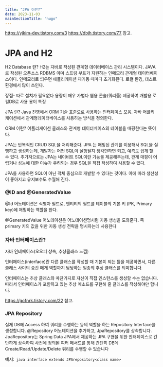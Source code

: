 ```yaml
---
title: "JPA 이란?"
date: 2023-11-03
mainSectionTitle: "hugo"
---
```

https://yjkim-dev.tistory.com/3
https://dbjh.tistory.com/77 참고. 

# JPA and H2

H2 Database 란?
H2는 자바로 작성된 관계형 데이터베이스 관리 시스템이다. JAVA로 작성된 오픈소스 RDBMS 이며 스프링 부트가 지원하는 인메모리 관계형 데이터베이스이다.
인메모리로 띄우면 애플리케이션 재기동 때마다 초기화된다. 로컬 환경, 테스트 환경에서 많이 쓰인다. 


장점- 
따로 설치가 필요없다
용량이 매우 가볍다
웹용 콘솔(쿼리툴) 제공하여 개발용 로컬DB로 사용 용이
특징

JPA 란? 
Java 진영에서 ORM 기술 표준으로 사용하는 인터페이스 모음. 자바 어플리케이션에서 관계형데이터베이스를 사용하는 방식을 정의한다. 

ORM 이란?
어플리케이션 클래스와 관계형 데이터베이스의 테이블을 매핑한다는 뜻이다. 

JPA는 반복적인 CRUD SQL을 처리해준다. JPA 는 매핑된 관계를 이용해서 SQL을 실행하고 생성하는데, 개발자는 어떤 SQL이 실행될지 생각만하면 되고, 예측도 쉽게 할 수 있다. 추가저으로는 JPA는 네이비트 SQL이란 기능을 제공해주는데, 관계 매핑이 어렵거나 성능에 대한 이슈가 우려되는 경우 SQL을 직접 작성하여 사용할 수 있다. 

JPA를 사용하면 SQL이 아닌 객체 중심으로 개발할 수 있다는 것이다. 이에 따라 생산성이 좋아지고 유지보수도 수월해 진다. 

### @ID and @GeneratedValue

@Id 어노테이션은 식별자 필드로, 엔티티의 필드를 테이블의 기본 키 (PK, Primary key)에 매핑하는 역할을 한다.

@GeneratedValue 어노테이션은 어노테이션명처럼 자동 생성을 도와준다. 즉 primary 키의 값을 위한 자동 생성 전략을 명시하는데 사용한다

### 자바 인터페이스란?
자바 인테페이스(오오피 상속, 추상클래스 느낌)

인터페이스(interface)란 다른 클래스를 작성할 때 기본이 되는 틀을 제공하면서, 다른 클래스 사이의 중간 매개 역할까지 담당하는 일종의 추상 클래스를 의미합니다.

인터페이스는 추상 클래스와 마찬가지로 자신이 직접 인스턴스를 생성할 수는 없습니다. 따라서 인터페이스가 포함하고 있는 추상 메소드를 구현해 줄 클래스를 작성해야만 합니다.

https://gofnrk.tistory.com/22 참고.

### JPA Repository

실제 DB에 Access 하여 쿼리를 수행하는 등의 역할을 하는 Repository Interface를 생성합니다. @Repository 어노테이션을 추가하고, JpaRepository를 상속합니다. JpaRepository는 Spring Data JPA에서 제공하는 JPA 구현을 위한 인터페이스로 간단하게 상속하여 사전에 정의된 여러 메서드를 통해 간단히 DB에 Create/Read/Update/Delete 쿼리를 수행할 수 있습니다

예시:``` java interface extends JPArepository<class name>```